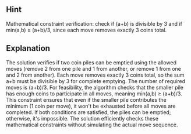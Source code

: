 ## Hint
Mathematical constraint verification: check if (a+b) is divisible by 3 and if min(a,b) ≥ (a+b)/3, since each move removes exactly 3 coins total.

## Explanation
The solution verifies if two coin piles can be emptied using the allowed moves (remove 2 from one pile and 1 from another, or remove 1 from one and 2 from another). Each move removes exactly 3 coins total, so the sum a+b must be divisible by 3 for complete emptying. The number of required moves is (a+b)/3. For feasibility, the algorithm checks that the smaller pile has enough coins to participate in all moves, meaning min(a,b) ≥ (a+b)/3. This constraint ensures that even if the smaller pile contributes the minimum (1 coin per move), it won't be exhausted before all moves are completed. If both conditions are satisfied, the piles can be emptied; otherwise, it's impossible. The solution efficiently checks these mathematical constraints without simulating the actual move sequence.
